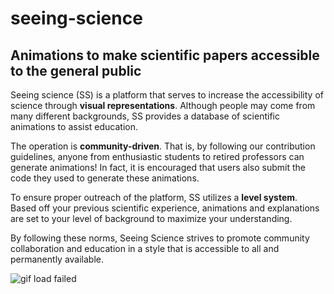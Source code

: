 # seeing-science

## Animations to make scientific papers accessible to the general public

Seeing science (SS) is a platform that serves to increase the accessibility of science through <b>visual representations</b>. Although people may come from many different backgrounds, SS provides a database of scientific animations to assist education.
			
The operation is <b>community-driven</b>. That is, by following our contribution guidelines, anyone from enthusiastic students to retired professors can generate animations! In fact, it is encouraged that users also submit the code they used to generate these animations.

To ensure proper outreach of the platform, SS utilizes a <b>level system</b>. Based off your previous scientific experience, animations and explanations are set to your level of background to maximize your understanding.

By following these norms, Seeing Science strives to promote community collaboration and education in a style that is accessible to all and permanently available.    

![gif load failed](/seeing_science/static/ligo/constructive_interference.gif "Example animation")
